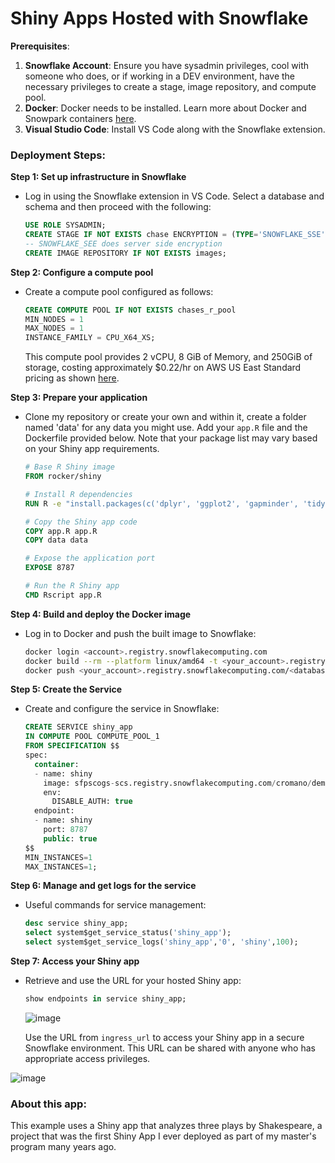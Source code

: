# Shiny Apps Hosted with Snowflake

**Prerequisites**:
1. **Snowflake Account**: Ensure you have sysadmin privileges, cool with someone who does, or if working in a DEV environment, have the necessary privileges to create a stage, image repository, and compute pool.
2. **Docker**: Docker needs to be installed. Learn more about Docker and Snowpark containers [here](https://www.docker.com/get-started).
3. **Visual Studio Code**: Install VS Code along with the Snowflake extension.

### Deployment Steps:

**Step 1: Set up infrastructure in Snowflake**
- Log in using the Snowflake extension in VS Code. Select a database and schema and then proceed with the following:
  ```sql
  USE ROLE SYSADMIN;
  CREATE STAGE IF NOT EXISTS chase ENCRYPTION = (TYPE='SNOWFLAKE_SSE');
  -- SNOWFLAKE_SEE does server side encryption
  CREATE IMAGE REPOSITORY IF NOT EXISTS images;
  ```

**Step 2: Configure a compute pool**
- Create a compute pool configured as follows:
  ```sql
  CREATE COMPUTE POOL IF NOT EXISTS chases_r_pool
  MIN_NODES = 1
  MAX_NODES = 1
  INSTANCE_FAMILY = CPU_X64_XS;
  ```
  This compute pool provides 2 vCPU, 8 GiB of Memory, and 250GiB of storage, costing approximately $0.22/hr on AWS US East Standard pricing as shown [here](https://www.snowflake.com/legal-files/CreditConsumptionTable.pdf).

**Step 3: Prepare your application**
- Clone my repository or create your own and within it, create a folder named 'data' for any data you might use. Add your `app.R` file and the Dockerfile provided below. Note that your package list may vary based on your Shiny app requirements.
  ```Dockerfile
  # Base R Shiny image
  FROM rocker/shiny

  # Install R dependencies
  RUN R -e "install.packages(c('dplyr', 'ggplot2', 'gapminder', 'tidytext', 'wordcloud', 'tidyverse', 'RColorBrewer', 'shinythemes', 'shinyFiles'))"

  # Copy the Shiny app code
  COPY app.R app.R
  COPY data data

  # Expose the application port
  EXPOSE 8787

  # Run the R Shiny app
  CMD Rscript app.R
  ```

**Step 4: Build and deploy the Docker image**
- Log in to Docker and push the built image to Snowflake:
  ```bash
  docker login <account>.registry.snowflakecomputing.com
  docker build --rm --platform linux/amd64 -t <your_account>.registry.snowflakecomputing.com/<database>/<schema>/images/shiny .
  docker push <your_account>.registry.snowflakecomputing.com/<database>/<schema>/images/shiny
  ```

**Step 5: Create the Service**
- Create and configure the service in Snowflake:
  ```sql
  CREATE SERVICE shiny_app
  IN COMPUTE POOL COMPUTE_POOL_1 
  FROM SPECIFICATION $$
  spec:
    container:
    - name: shiny
      image: sfpscogs-scs.registry.snowflakecomputing.com/cromano/demo/images/shiny
      env:
        DISABLE_AUTH: true
    endpoint:
    - name: shiny
      port: 8787
      public: true
  $$
  MIN_INSTANCES=1 
  MAX_INSTANCES=1;
  ```

**Step 6: Manage and get logs for the service**
- Useful commands for service management:
  ```sql
  desc service shiny_app;
  select system$get_service_status('shiny_app');
  select system$get_service_logs('shiny_app','0', 'shiny',100);
  ```

**Step 7: Access your Shiny app**
- Retrieve and use the URL for your hosted Shiny app:
  ```sql
  show endpoints in service shiny_app;
  ```
  ![image](https://github.com/cromano8/Shiny_Snowflake/assets/59093254/454c11b2-b13b-4b62-bb90-686f2e7148d7)

  Use the URL from `ingress_url` to access your Shiny app in a secure Snowflake environment. This URL can be shared with anyone who has appropriate access privileges.

![image](https://github.com/cromano8/Shiny_Snowflake/assets/59093254/939def4b-3339-4d27-adbf-9f310b16e6af)

### About this app:
This example uses a Shiny app that analyzes three plays by Shakespeare, a project that was the first Shiny App I ever deployed as part of my master's program many years ago.
